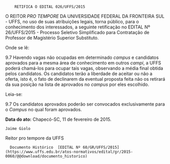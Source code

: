         RETIFICA O EDITAL 026/UFFS/2015  

O REITOR *PRO TEMPORE* DA UNIVERSIDADE FEDERAL DA FRONTEIRA SUL - UFFS, no uso de suas atribuições legais, torna público, para o conhecimento dos interessados, a seguinte retificação no EDITAL Nº 26/UFFS/2015 - Processo Seletivo Simplificado para Contratação de Professor de Magistério Superior Substituto.

 Onde se lê:

 9.7 Havendo vagas não ocupadas em determinado *campus* e candidatos aprovados para a mesma área de conhecimento em outros *campi*, a UFFS poderá chamá-los para ocupar tais vagas, observando a média final obtida pelos candidatos. Os candidatos terão a liberdade de aceitar ou não a oferta, isto é, o fato de declinarem da eventual proposta feita não os retirará da sua posição na lista de aprovados no *campus* por eles escolhido.

 Leia-se:

 9.7 Os candidatos aprovados poderão ser convocados exclusivamente para o *Campus* no qual foram aprovados.

  

   **Data do ato:** Chapecó-SC, 11 de fevereiro de 2015.   
 

    Jaime Giolo   
 Reitor pro tempore da UFFS 

      Documento Histórico  [EDITAL Nº 60/GR/UFFS/2015](https://www.uffs.edu.br/atos-normativos/edital/gr/2015-0060/@@download/documento_historico)     
      